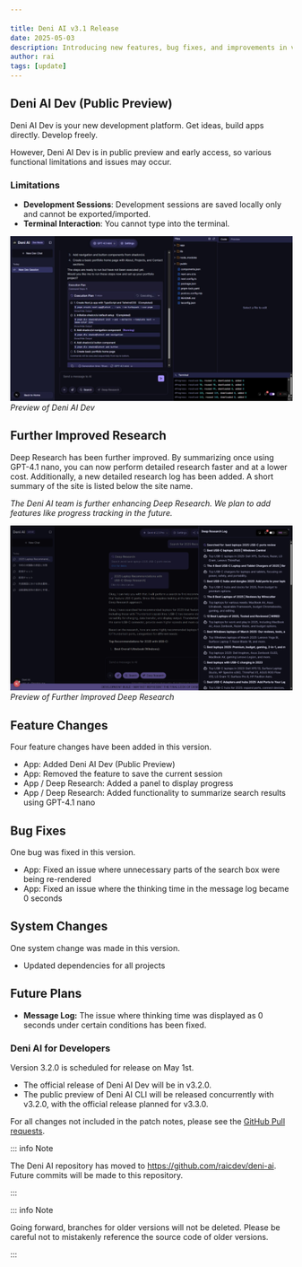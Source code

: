 ```yaml
---

title: Deni AI v3.1 Release
date: 2025-05-03
description: Introducing new features, bug fixes, and improvements in version 3.1.
author: rai
tags: [update]
---
```



## Deni AI Dev (Public Preview)

Deni AI Dev is your new development platform. Get ideas, build apps directly. Develop freely.

However, Deni AI Dev is in public preview and early access, so various functional limitations and issues may occur.

### Limitations

- **Development Sessions**: Development sessions are saved locally only and cannot be exported/imported.
- **Terminal Interaction**: You cannot type into the terminal.

![Preview of Deni AI Dev](deni-ai-dev.png)
_Preview of Deni AI Dev_

## Further Improved Research

Deep Research has been further improved. By summarizing once using GPT-4.1 nano, you can now perform detailed research faster and at a lower cost. Additionally, a new detailed research log has been added. A short summary of the site is listed below the site name.

_The Deni AI team is further enhancing Deep Research. We plan to add features like progress tracking in the future._

![Preview of Further Improved Deep Research](deep-research.png)
_Preview of Further Improved Deep Research_

## Feature Changes

Four feature changes have been added in this version.

- App: Added Deni AI Dev (Public Preview)
- App: Removed the feature to save the current session
- App / Deep Research: Added a panel to display progress
- App / Deep Research: Added functionality to summarize search results using GPT-4.1 nano

## Bug Fixes

One bug was fixed in this version.

- App: Fixed an issue where unnecessary parts of the search box were being re-rendered
- App: Fixed an issue where the thinking time in the message log became 0 seconds

## System Changes

One system change was made in this version.

- Updated dependencies for all projects

## Future Plans

- **Message Log:** The issue where thinking time was displayed as 0 seconds under certain conditions has been fixed.

### Deni AI for Developers

Version 3.2.0 is scheduled for release on May 1st.

- The official release of Deni AI Dev will be in v3.2.0.
- The public preview of Deni AI CLI will be released concurrently with v3.2.0, with the official release planned for v3.3.0.

For all changes not included in the patch notes, please see the [GitHub Pull requests](https://github.com/raicdev/deni-ai/pull/32).

::: info Note

The Deni AI repository has moved to https://github.com/raicdev/deni-ai. Future commits will be made to this repository.

:::

::: info Note

Going forward, branches for older versions will not be deleted. Please be careful not to mistakenly reference the source code of older versions.

:::
